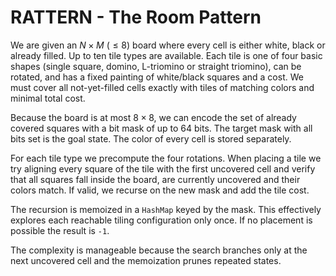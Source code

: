 # RATTERN - The Room Pattern

We are given an $N\times M$ ($\le 8$) board where every cell is either white, black or already filled.  Up to ten tile types are available.  Each tile is one of four basic shapes (single square, domino, L-triomino or straight triomino), can be rotated, and has a fixed painting of white/black squares and a cost.  We must cover all not-yet-filled cells exactly with tiles of matching colors and minimal total cost.

Because the board is at most $8\times8$, we can encode the set of already covered squares with a bit mask of up to 64 bits.  The target mask with all bits set is the goal state.  The color of every cell is stored separately.

For each tile type we precompute the four rotations.  When placing a tile we try aligning every square of the tile with the first uncovered cell and verify that all squares fall inside the board, are currently uncovered and their colors match.  If valid, we recurse on the new mask and add the tile cost.

The recursion is memoized in a `HashMap` keyed by the mask.  This effectively explores each reachable tiling configuration only once.  If no placement is possible the result is `-1`.

The complexity is manageable because the search branches only at the next uncovered cell and the memoization prunes repeated states.
